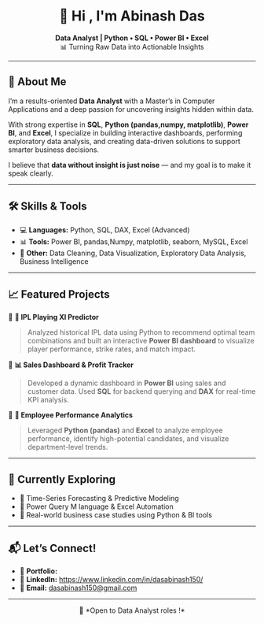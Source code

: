 <h1 align="center">👋 Hi , I'm Abinash Das</h1>

<p align="center">
  <strong>Data Analyst | Python • SQL • Power BI • Excel </strong><br>
  📊 Turning Raw Data into Actionable Insights 
</p>

---

## 🚀 About Me

I’m a results-oriented **Data Analyst** with a Master’s in Computer Applications and a deep passion for uncovering insights hidden within data.

With strong expertise in **SQL**, **Python (pandas,numpy, matplotlib)**, **Power BI**, and **Excel**, I specialize in building interactive dashboards, performing exploratory data analysis, and creating data-driven solutions to support smarter business decisions.

I believe that **data without insight is just noise** — and my goal is to make it speak clearly.

---

## 🛠️ Skills & Tools

- 💻 **Languages:** Python, SQL, DAX, Excel (Advanced)
- 📊 **Tools:** Power BI, pandas,Numpy, matplotlib, seaborn, MySQL, Excel
- 🧠 **Other:** Data Cleaning, Data Visualization, Exploratory Data Analysis, Business Intelligence

---

## 📈 Featured Projects

🔹 **🏏 IPL Playing XI Predictor**  
> Analyzed historical IPL data using Python to recommend optimal team combinations and built an interactive **Power BI dashboard** to visualize player performance, strike rates, and match impact.

🔹 **📊 Sales Dashboard & Profit Tracker**  
> Developed a dynamic dashboard in **Power BI** using sales and customer data. Used **SQL** for backend querying and **DAX** for real-time KPI analysis.

🔹 **👥 Employee Performance Analytics**  
> Leveraged **Python (pandas)** and **Excel** to analyze employee performance, identify high-potential candidates, and visualize department-level trends.

---

## 🌱 Currently Exploring

- 🧠 Time-Series Forecasting & Predictive Modeling  
- 📌 Power Query M language & Excel Automation  
- 💼 Real-world business case studies using Python & BI tools

---

## 📬 Let’s Connect!

- 🔗 **Portfolio:** 
- 💼 **LinkedIn:** https://www.linkedin.com/in/dasabinash150/
- 📧 **Email:** dasabinash150@gmail.com

---

<p align="center">📍 *Open to Data Analyst roles !*</p>

<!---
Dasabinash150/Dasabinash150 is a ✨ special ✨ repository because its `README.md` (this file) appears on your GitHub profile.
You can click the Preview link to take a look at your changes.
--->
